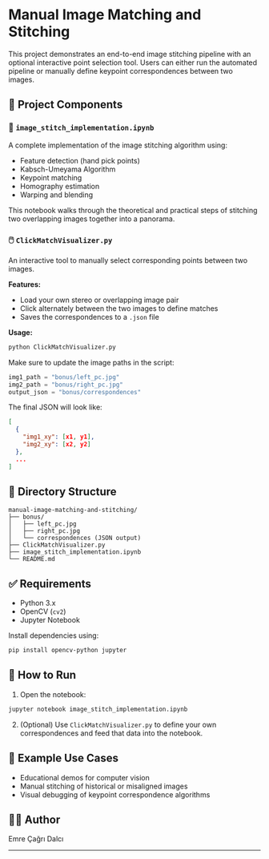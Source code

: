 # Manual Image Matching and Stitching

This project demonstrates an end-to-end image stitching pipeline with an optional interactive point selection tool. Users can either run the automated pipeline or manually define keypoint correspondences between two images.

## 🧩 Project Components

### 📘 `image_stitch_implementation.ipynb`
A complete implementation of the image stitching algorithm using:
- Feature detection (hand pick points)
- Kabsch-Umeyama Algorithm
- Keypoint matching
- Homography estimation
- Warping and blending

This notebook walks through the theoretical and practical steps of stitching two overlapping images together into a panorama.

### 🖱️ `ClickMatchVisualizer.py`
An interactive tool to manually select corresponding points between two images.

**Features:**
- Load your own stereo or overlapping image pair
- Click alternately between the two images to define matches
- Saves the correspondences to a `.json` file

**Usage:**
```bash
python ClickMatchVisualizer.py
````

Make sure to update the image paths in the script:

```python
img1_path = "bonus/left_pc.jpg"
img2_path = "bonus/right_pc.jpg"
output_json = "bonus/correspondences"
```

The final JSON will look like:

```json
[
  {
    "img1_xy": [x1, y1],
    "img2_xy": [x2, y2]
  },
  ...
]
```

## 📁 Directory Structure

```
manual-image-matching-and-stitching/
├── bonus/
│   ├── left_pc.jpg
│   ├── right_pc.jpg
│   └── correspondences (JSON output)
├── ClickMatchVisualizer.py
├── image_stitch_implementation.ipynb
└── README.md
```

## ✅ Requirements

* Python 3.x
* OpenCV (`cv2`)
* Jupyter Notebook

Install dependencies using:

```bash
pip install opencv-python jupyter
```

## 🚀 How to Run

1. Open the notebook:

```bash
jupyter notebook image_stitch_implementation.ipynb
```

2. (Optional) Use `ClickMatchVisualizer.py` to define your own correspondences and feed that data into the notebook.

## 📸 Example Use Cases

* Educational demos for computer vision
* Manual stitching of historical or misaligned images
* Visual debugging of keypoint correspondence algorithms

## 👨‍💻 Author

Emre Çağrı Dalcı

---
